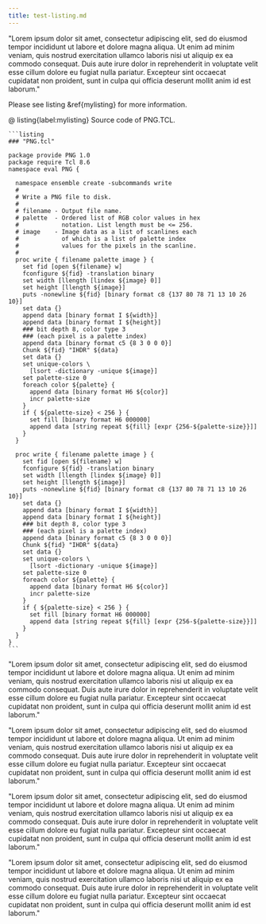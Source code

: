 ```yaml
---
title: test-listing.md
---
```


"Lorem ipsum dolor sit amet, consectetur adipiscing elit, sed do eiusmod tempor
incididunt ut labore et dolore magna aliqua. Ut enim ad minim veniam, quis
nostrud exercitation ullamco laboris nisi ut aliquip ex ea commodo consequat.
Duis aute irure dolor in reprehenderit in voluptate velit esse cillum dolore eu
fugiat nulla pariatur. Excepteur sint occaecat cupidatat non proident, sunt in
culpa qui officia deserunt mollit anim id est laborum."

Please see listing &ref{mylisting} for more information.

@ listing{label:mylisting}
  Source code of PNG.TCL.

    ```listing 
    ### "PNG.tcl"

    package provide PNG 1.0 
    package require Tcl 8.6 
    namespace eval PNG {

      namespace ensemble create -subcommands write
      #
      # Write a PNG file to disk.
      #
      # filename - Output file name.
      # palette  - Ordered list of RGB color values in hex 
      #            notation. List length must be <= 256.
      # image    - Image data as a list of scanlines each
      #            of which is a list of palette index
      #            values for the pixels in the scanline.
      #
      proc write { filename palette image } { 
        set fid [open ${filename} w]
        fconfigure ${fid} -translation binary
        set width [llength [lindex ${image} 0]] 
        set height [llength ${image}]
        puts -nonewline ${fid} [binary format c8 {137 80 78 71 13 10 26 10}]
        set data {}
        append data [binary format I ${width}]
        append data [binary format I ${height}]
        ### bit depth 8, color type 3
        ### (each pixel is a palette index)
        append data [binary format c5 {8 3 0 0 0}] 
        Chunk ${fid} "IHDR" ${data}
        set data {}
        set unique-colors \
          [lsort -dictionary -unique ${image}]
        set palette-size 0
        foreach color ${palette} {
          append data [binary format H6 ${color}]
          incr palette-size
        }   
        if { ${palette-size} < 256 } { 
          set fill [binary format H6 000000]
          append data [string repeat ${fill} [expr {256-${palette-size}}]]
        }   
      }

      proc write { filename palette image } { 
        set fid [open ${filename} w]
        fconfigure ${fid} -translation binary
        set width [llength [lindex ${image} 0]] 
        set height [llength ${image}]
        puts -nonewline ${fid} [binary format c8 {137 80 78 71 13 10 26 10}]
        set data {}
        append data [binary format I ${width}]
        append data [binary format I ${height}]
        ### bit depth 8, color type 3
        ### (each pixel is a palette index)
        append data [binary format c5 {8 3 0 0 0}] 
        Chunk ${fid} "IHDR" ${data}
        set data {}
        set unique-colors \
          [lsort -dictionary -unique ${image}]
        set palette-size 0
        foreach color ${palette} {
          append data [binary format H6 ${color}]
          incr palette-size
        }   
        if { ${palette-size} < 256 } { 
          set fill [binary format H6 000000]
          append data [string repeat ${fill} [expr {256-${palette-size}}]]
        }   
      }
    }
    ```

"Lorem ipsum dolor sit amet, consectetur adipiscing elit, sed do eiusmod tempor
incididunt ut labore et dolore magna aliqua. Ut enim ad minim veniam, quis
nostrud exercitation ullamco laboris nisi ut aliquip ex ea commodo consequat.
Duis aute irure dolor in reprehenderit in voluptate velit esse cillum dolore eu
fugiat nulla pariatur. Excepteur sint occaecat cupidatat non proident, sunt in
culpa qui officia deserunt mollit anim id est laborum."

"Lorem ipsum dolor sit amet, consectetur adipiscing elit, sed do eiusmod tempor
incididunt ut labore et dolore magna aliqua. Ut enim ad minim veniam, quis
nostrud exercitation ullamco laboris nisi ut aliquip ex ea commodo consequat.
Duis aute irure dolor in reprehenderit in voluptate velit esse cillum dolore eu
fugiat nulla pariatur. Excepteur sint occaecat cupidatat non proident, sunt in
culpa qui officia deserunt mollit anim id est laborum."

"Lorem ipsum dolor sit amet, consectetur adipiscing elit, sed do eiusmod tempor
incididunt ut labore et dolore magna aliqua. Ut enim ad minim veniam, quis
nostrud exercitation ullamco laboris nisi ut aliquip ex ea commodo consequat.
Duis aute irure dolor in reprehenderit in voluptate velit esse cillum dolore eu
fugiat nulla pariatur. Excepteur sint occaecat cupidatat non proident, sunt in
culpa qui officia deserunt mollit anim id est laborum."

"Lorem ipsum dolor sit amet, consectetur adipiscing elit, sed do eiusmod tempor
incididunt ut labore et dolore magna aliqua. Ut enim ad minim veniam, quis
nostrud exercitation ullamco laboris nisi ut aliquip ex ea commodo consequat.
Duis aute irure dolor in reprehenderit in voluptate velit esse cillum dolore eu
fugiat nulla pariatur. Excepteur sint occaecat cupidatat non proident, sunt in
culpa qui officia deserunt mollit anim id est laborum."

